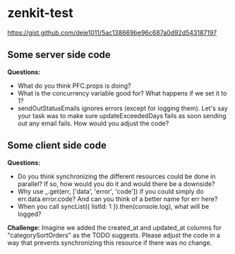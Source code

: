 # zenkit-test
https://gist.github.com/deje1011/5ac138669be96c687a0d92d543187197

## Some server side code
**Questions:**
  - What do you think PFC.props is doing?
  - What is the concurrency variable good for? 
What happens if we set it to 1?
  - sendOutStatusEmails ignores errors (except for logging them).
Let's say your task was to make sure updateExceededDays fails as soon sending out any email fails.
How would you adjust the code?

## Some client side code
**Questions:**
  - Do you think synchronizing the different resources could be done in parallel? 
If so, how would you do it and would there be a downside?
  - Why use _.get(err, ['data', 'error', 'code']) if you could simply do err.data.error.code?
And can you think of a better name for err here?
  - When you call syncList({ listId: 1 }).then(console.log), what will be logged?

**Challenge:**
Imagine we added the created_at and updated_at columns for "categorySortOrders" as the TODO suggests.
Please adjust the code in a way that prevents synchronizing this resource if there was no change.
